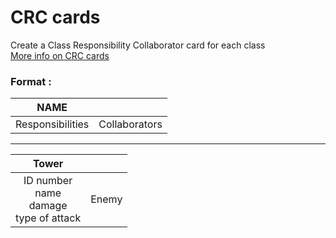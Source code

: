 # CRC cards

Create a Class Responsibility Collaborator card for each class <br />
[More info on CRC cards](http://www.agilemodeling.com/artifacts/crcModel.htm)

### Format :

|  NAME ||
| :---: | :---: | 
| Responsibilities | Collaborators |


 ---
 
 
|  Tower ||
| :---: | :---: | 
| ID number <br />name <br />damage <br /> type of attack <br />| Enemy |
